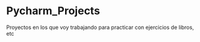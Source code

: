 # Pycharm_Projects
Proyectos en los que voy trabajando para practicar con ejercicios de libros, etc

